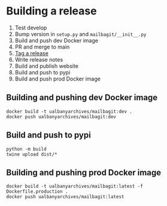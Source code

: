 # Building a release

1. Test develop
2. Bump version in `setup.py` and `mailbagit/__init__.py`
3. Build and push dev Docker image
4. PR and merge to main
5. [Tag a release](https://docs.github.com/en/repositories/releasing-projects-on-github/managing-releases-in-a-repository)
6. Write release notes
7. Build and publish website
8. Build and push to pypi
9. Build and push prod Docker image

## Building and pushing dev Docker image

```
docker build -t ualbanyarchives/mailbagit:dev .
docker push ualbanyarchives/mailbagit:dev
```

## Build and push to pypi
```
python -m build
twine upload dist/*
```

## Building and pushing prod Docker image

```
docker build -t ualbanyarchives/mailbagit:latest -f Dockerfile.production .
docker push ualbanyarchives/mailbagit:latest
```